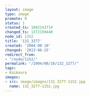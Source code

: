 ```yaml
---
layout: image
type: image
promote: 0
status: 1
created_ts: 1092143714
changed_ts: 1372159440
node_id: 1152
title: '132_3277'
created: '2004-08-10'
changed: '2013-06-25'
redirect_from:
- "/node/1152/"
permalink: "/2004/08/10/132_3277/"
tags:
- Kaikoura
images:
- src: image/images/132_3277-1152.jpg
  name: 132_3277-1152.jpg
---
```


